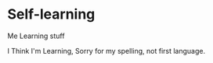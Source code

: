 # Self-learning
Me Learning stuff

I Think I'm Learning, Sorry for my spelling, not first language.
